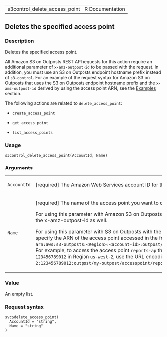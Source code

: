 <table style="width: 100%;">
<tbody>
<tr class="odd">
<td>s3control_delete_access_point</td>
<td style="text-align: right;">R Documentation</td>
</tr>
</tbody>
</table>

## Deletes the specified access point

### Description

Deletes the specified access point.

All Amazon S3 on Outposts REST API requests for this action require an
additional parameter of `x-amz-outpost-id` to be passed with the
request. In addition, you must use an S3 on Outposts endpoint hostname
prefix instead of `s3-control`. For an example of the request syntax for
Amazon S3 on Outposts that uses the S3 on Outposts endpoint hostname
prefix and the `x-amz-outpost-id` derived by using the access point ARN,
see the
[Examples](https://docs.aws.amazon.com/AmazonS3/latest/API/API_control_DeleteAccessPoint.html#API_control_DeleteAccessPoint_Examples)
section.

The following actions are related to `delete_access_point`:

-   `create_access_point`

-   `get_access_point`

-   `list_access_points`

### Usage

    s3control_delete_access_point(AccountId, Name)

### Arguments

<table>
<colgroup>
<col style="width: 35%" />
<col style="width: 65%" />
</colgroup>
<tbody>
<tr class="odd">
<td><code
id="s3control_delete_access_point_:_AccountId">AccountId</code></td>
<td><p>[required] The Amazon Web Services account ID for the account
that owns the specified access point.</p></td>
</tr>
<tr class="even">
<td><code id="s3control_delete_access_point_:_Name">Name</code></td>
<td><p>[required] The name of the access point you want to delete.</p>
<p>For using this parameter with Amazon S3 on Outposts with the REST
API, you must specify the name and the x-amz-outpost-id as well.</p>
<p>For using this parameter with S3 on Outposts with the Amazon Web
Services SDK and CLI, you must specify the ARN of the access point
accessed in the format <code
style="white-space: pre;">⁠arn:aws:s3-outposts:&lt;Region&gt;:&lt;account-id&gt;:outpost/&lt;outpost-id&gt;/accesspoint/&lt;my-accesspoint-name&gt;⁠</code>.
For example, to access the access point <code>reports-ap</code> through
Outpost <code>my-outpost</code> owned by account
<code>123456789012</code> in Region <code>us-west-2</code>, use the URL
encoding of
<code>arn:aws:s3-outposts:us-west-2:123456789012:outpost/my-outpost/accesspoint/reports-ap</code>.
The value must be URL encoded.</p></td>
</tr>
</tbody>
</table>

### Value

An empty list.

### Request syntax

    svc$delete_access_point(
      AccountId = "string",
      Name = "string"
    )
